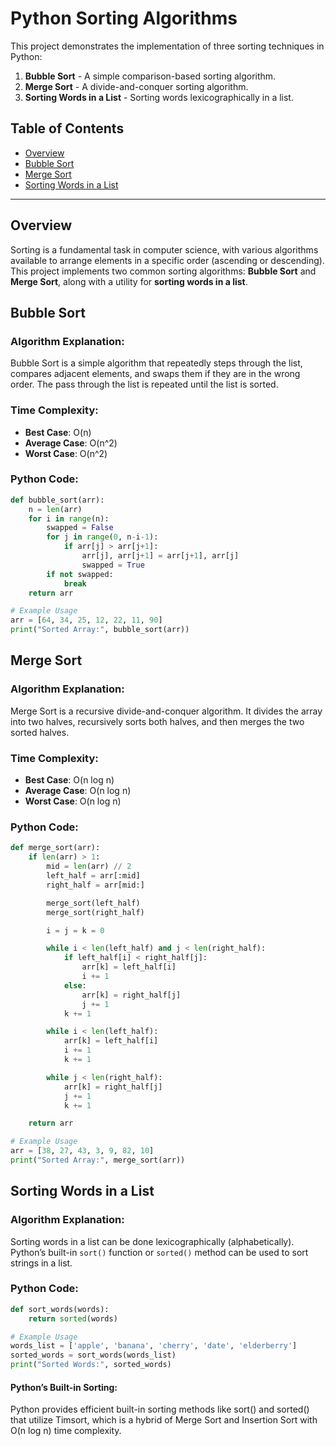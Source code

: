 # Python Sorting Algorithms

This project demonstrates the implementation of three sorting techniques in Python:
1. **Bubble Sort** - A simple comparison-based sorting algorithm.
2. **Merge Sort** - A divide-and-conquer sorting algorithm.
3. **Sorting Words in a List** - Sorting words lexicographically in a list.

## Table of Contents
- [Overview](#overview)
- [Bubble Sort](#bubble-sort)
- [Merge Sort](#merge-sort)
- [Sorting Words in a List](#sorting-words-in-a-list)

---

## Overview

Sorting is a fundamental task in computer science, with various algorithms available to arrange elements in a specific order (ascending or descending). This project implements two common sorting algorithms: **Bubble Sort** and **Merge Sort**, along with a utility for **sorting words in a list**.

## Bubble Sort

### Algorithm Explanation:
Bubble Sort is a simple algorithm that repeatedly steps through the list, compares adjacent elements, and swaps them if they are in the wrong order. The pass through the list is repeated until the list is sorted.

### Time Complexity:
- **Best Case**: O(n)
- **Average Case**: O(n^2)
- **Worst Case**: O(n^2)

### Python Code:

```python
def bubble_sort(arr):
    n = len(arr)
    for i in range(n):
        swapped = False
        for j in range(0, n-i-1):
            if arr[j] > arr[j+1]:
                arr[j], arr[j+1] = arr[j+1], arr[j]
                swapped = True
        if not swapped:
            break
    return arr

# Example Usage
arr = [64, 34, 25, 12, 22, 11, 90]
print("Sorted Array:", bubble_sort(arr))
```

## Merge Sort

### Algorithm Explanation:
Merge Sort is a recursive divide-and-conquer algorithm. It divides the array into two halves, recursively sorts both halves, and then merges the two sorted halves.



### Time Complexity:
- **Best Case**: O(n log n)
- **Average Case**: O(n log n)
- **Worst Case**: O(n log n)

### Python Code:

```python
def merge_sort(arr):
    if len(arr) > 1:
        mid = len(arr) // 2
        left_half = arr[:mid]
        right_half = arr[mid:]

        merge_sort(left_half)
        merge_sort(right_half)

        i = j = k = 0

        while i < len(left_half) and j < len(right_half):
            if left_half[i] < right_half[j]:
                arr[k] = left_half[i]
                i += 1
            else:
                arr[k] = right_half[j]
                j += 1
            k += 1

        while i < len(left_half):
            arr[k] = left_half[i]
            i += 1
            k += 1

        while j < len(right_half):
            arr[k] = right_half[j]
            j += 1
            k += 1

    return arr

# Example Usage
arr = [38, 27, 43, 3, 9, 82, 10]
print("Sorted Array:", merge_sort(arr))
```

## Sorting Words in a List

### Algorithm Explanation:
Sorting words in a list can be done lexicographically (alphabetically). Python’s built-in ```sort()``` function or ```sorted()``` method can be used to sort strings in a list.


### Python Code:

```python
def sort_words(words):
    return sorted(words)

# Example Usage
words_list = ['apple', 'banana', 'cherry', 'date', 'elderberry']
sorted_words = sort_words(words_list)
print("Sorted Words:", sorted_words)
```

#### Python’s Built-in Sorting:
Python provides efficient built-in sorting methods like sort() and sorted() that utilize Timsort, which is a hybrid of Merge Sort and Insertion Sort with O(n log n) time complexity.

